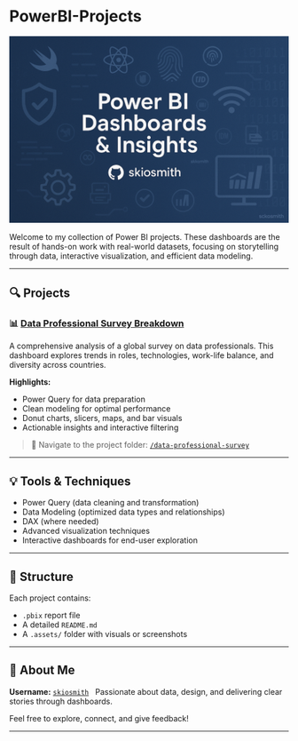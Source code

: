 # PowerBI-Projects

![Power BI Banner](.assets/powerbiimage.PNG)

Welcome to my collection of Power BI projects. These dashboards are the result of hands-on work with real-world datasets, focusing on storytelling through data, interactive visualization, and efficient data modeling.

---

## 🔍 Projects

### 📊 [Data Professional Survey Breakdown](data-professional-survey/README.md)

A comprehensive analysis of a global survey on data professionals. This dashboard explores trends in roles, technologies, work-life balance, and diversity across countries.

**Highlights:**
- Power Query for data preparation
- Clean modeling for optimal performance
- Donut charts, slicers, maps, and bar visuals
- Actionable insights and interactive filtering

> 📂 Navigate to the project folder: [`/data-professional-survey`](data-professional-survey/)

---

## 💡 Tools & Techniques

- Power Query (data cleaning and transformation)
- Data Modeling (optimized data types and relationships)
- DAX (where needed)
- Advanced visualization techniques
- Interactive dashboards for end-user exploration

---

## 📁 Structure

Each project contains:
- `.pbix` report file
- A detailed `README.md`
- A `.assets/` folder with visuals or screenshots

---

## 👤 About Me

**Username:** [`skiosmith`](https://github.com/skiosmith)  
Passionate about data, design, and delivering clear stories through dashboards.

Feel free to explore, connect, and give feedback!

---
